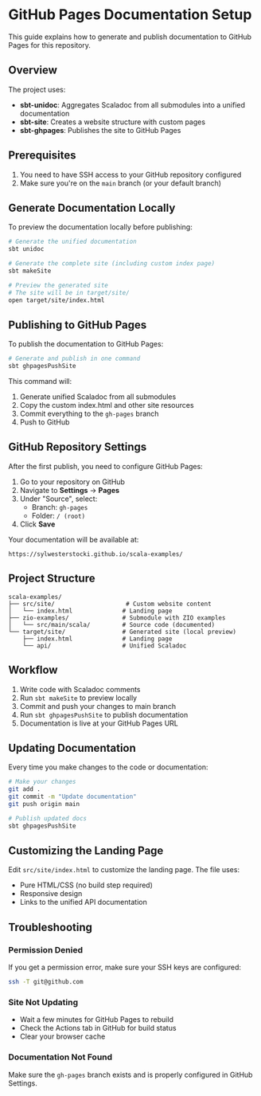 # GitHub Pages Documentation Setup

This guide explains how to generate and publish documentation to GitHub Pages for this repository.

## Overview

The project uses:
- **sbt-unidoc**: Aggregates Scaladoc from all submodules into a unified documentation
- **sbt-site**: Creates a website structure with custom pages
- **sbt-ghpages**: Publishes the site to GitHub Pages

## Prerequisites

1. You need to have SSH access to your GitHub repository configured
2. Make sure you're on the `main` branch (or your default branch)

## Generate Documentation Locally

To preview the documentation locally before publishing:

```bash
# Generate the unified documentation
sbt unidoc

# Generate the complete site (including custom index page)
sbt makeSite

# Preview the generated site
# The site will be in target/site/
open target/site/index.html
```

## Publishing to GitHub Pages

To publish the documentation to GitHub Pages:

```bash
# Generate and publish in one command
sbt ghpagesPushSite
```

This command will:
1. Generate unified Scaladoc from all submodules
2. Copy the custom index.html and other site resources
3. Commit everything to the `gh-pages` branch
4. Push to GitHub

## GitHub Repository Settings

After the first publish, you need to configure GitHub Pages:

1. Go to your repository on GitHub
2. Navigate to **Settings** → **Pages**
3. Under "Source", select:
   - Branch: `gh-pages`
   - Folder: `/ (root)`
4. Click **Save**

Your documentation will be available at:
```
https://sylwesterstocki.github.io/scala-examples/
```

## Project Structure

```
scala-examples/
├── src/site/                    # Custom website content
│   └── index.html              # Landing page
├── zio-examples/               # Submodule with ZIO examples
│   └── src/main/scala/         # Source code (documented)
└── target/site/                # Generated site (local preview)
    ├── index.html              # Landing page
    └── api/                    # Unified Scaladoc
```

## Workflow

1. Write code with Scaladoc comments
2. Run `sbt makeSite` to preview locally
3. Commit and push your changes to main branch
4. Run `sbt ghpagesPushSite` to publish documentation
5. Documentation is live at your GitHub Pages URL

## Updating Documentation

Every time you make changes to the code or documentation:

```bash
# Make your changes
git add .
git commit -m "Update documentation"
git push origin main

# Publish updated docs
sbt ghpagesPushSite
```

## Customizing the Landing Page

Edit `src/site/index.html` to customize the landing page. The file uses:
- Pure HTML/CSS (no build step required)
- Responsive design
- Links to the unified API documentation

## Troubleshooting

### Permission Denied
If you get a permission error, make sure your SSH keys are configured:
```bash
ssh -T git@github.com
```

### Site Not Updating
- Wait a few minutes for GitHub Pages to rebuild
- Check the Actions tab in GitHub for build status
- Clear your browser cache

### Documentation Not Found
Make sure the `gh-pages` branch exists and is properly configured in GitHub Settings.

